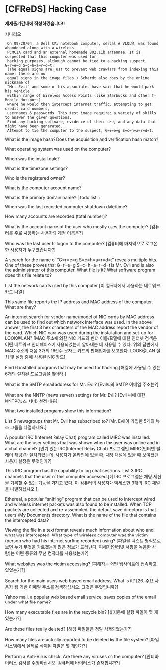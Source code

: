 [CFReDS] Hacking Case
========================

**재제출기간내에 작성하겠습니다!!**


시나리오

```
 On 09/20/04, a Dell CPi notebook computer, serial # VLQLW, was found abandoned along with a wireless 
 PCMCIA card and an external homemade 802.11b antennae. It is suspected that this computer was used for 
 hacking purposes, although cannot be tied to a hacking suspect, G=r=e=g S=c=h=a=r=d=t. 
 (The equal signs are just to prevent web crawlers from indexing this name; there are no 
 equal signs in the image files.) Schardt also goes by the online nickname of 
 “Mr. Evil” and some of his associates have said that he would park his vehicle 
 within range of Wireless Access Points (like Starbucks and other T-Mobile Hotspots) 
 where he would then intercept internet traffic, attempting to get credit card numbers, 
 usernames & passwords. This test image requires a variety of skills to answer the given questions. 
 Find any hacking software, evidence of their use, and any data that might have been generated. 
 Attempt to tie the computer to the suspect, G=r=e=g S=c=h=a=r=d=t.
```


What is the image hash? Does the acquisition and verification hash match?

What operating system was used on the computer?

When was the install date?

What is the timezone settings?

Who is the registered owner?

What is the computer account name?

What is the primary domain name? | todo list +

When was the last recorded computer shutdown date/time?

How many accounts are recorded (total number)?

What is the account name of the user who mostly uses the computer? [컴퓨터를 주로 사용하는 사용자의 계정 이름은?]

Who was the last user to logon to the computer? [컴퓨터에 마지막으로 로그온한 사용자가 누구였습니까?]

A search for the name of “G=r=e=g S=c=h=a=r=d=t” reveals multiple hits. One of these proves that G=r=e=g S=c=h=a=r=d=t is Mr. Evil and is also the administrator of this computer. What file is it? What software program does this file relate to?

List the network cards used by this computer [이 컴퓨터에서 사용하는 네트워크 카드 나열]

This same file reports the IP address and MAC address of the computer. What are they?

An internet search for vendor name/model of NIC cards by MAC address can be used to find out which network interface was used. In the above answer, the first 3 hex characters of the MAC address report the vendor of the card. Which NIC card was used during the installation and set-up for LOOK@LAN? [MAC 주소에 의한 NIC 카드의 벤더 이름/모델에 대한 인터넷 검색은 어떤 네트워크 인터페이스가 사용되었는지 알아내는 데 사용될 수 있다. 위의 답변에서 MAC 주소의 처음 3개의 16진수 문자는 카드의 판매업자를 보고한다. LOOK@LAN 설치 및 설정 중에 사용된 NIC 카드]

Find 6 installed programs that may be used for hacking.[해킹에 사용될 수 있는 6개의 설치된 프로그램을 찾아라.]

What is the SMTP email address for Mr. Evil? [Evil씨의 SMTP 이메일 주소는?]

What are the NNTP (news server) settings for Mr. Evil? [Evil 씨에 대한 NNTP(뉴스 서버) 설정 내용]

What two installed programs show this information?

List 5 newsgroups that Mr. Evil has subscribed to? [Mr. Evil이 가입한 5개의 뉴스 그룹을 나열하세요.]

A popular IRC (Internet Relay Chat) program called MIRC was installed. What are the user settings that was shown when the user was online and in a chat channel? [인기 있는 IRC(Internet Relay Chat) 프로그램인 MIRC(인터넷 릴레이 채팅)가 설치되었는데, 사용자가 온라인에 있을 때, 채팅 채널에 있을 때 보여졌던 사용자 설정은 무엇인가?]

This IRC program has the capability to log chat sessions. List 3 IRC channels that the user of this computer accessed.[이 IRC 프로그램은 채팅 세션을 기록할 수 있는 기능을 가지고 있다. 이 컴퓨터의 사용자가 액세스한 3개의 IRC 채널을 나열하십시오.]

Ethereal, a popular “sniffing” program that can be used to intercept wired and wireless internet packets was also found to be installed. When TCP packets are collected and re-assembled, the default save directory is that users \My Documents directory. What is the name of the file that contains the intercepted data?

Viewing the file in a text format reveals much information about who and what was intercepted. What type of wireless computer was the victim (person who had his internet surfing recorded) using? [파일을 텍스트 형식으로 보면 누가 무엇을 가로챘는지 많은 정보가 드러난다. 피해자(인터넷 서핑을 녹음한 사람)는 어떤 종류의 무선 컴퓨터를 사용했는가?]

What websites was the victim accessing? [피해자는 어떤 웹사이트에 접속하고 있었는가?]

Search for the main users web based email address. What is it? [26. 주요 사용자 웹 기반 이메일 주소를 검색하십시오. 그것은 무엇입니까?]

Yahoo mail, a popular web based email service, saves copies of the email under what file name?

How many executable files are in the recycle bin? [휴지통에 실행 파일이 몇 개 있는가?]

Are these files really deleted? [해당 파일들은 정말 삭제되었는가?]

How many files are actually reported to be deleted by the file system? [파일 시스템에서 실제로 삭제된 파일은 몇 개인가?]

Perform a Anti-Virus check. Are there any viruses on the computer? [안티바이러스 검사를 수행하십시오. 컴퓨터에 바이러스가 존재합니까?]
